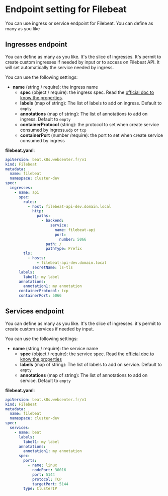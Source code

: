 # Endpoint setting for Filebeat

You can use ingress or service endpoint for Filebeat. You can define as many as you like

## Ingresses endpoint

You can define as many as you like. It's the slice of ingresses.
It's permit to create custom ingresses if needed by input or to access on Filebeat API. It will set automatically the service needed by ingress.

You can use the following settings:
- **name** (string / require): the ingress name
  - **spec** (object / require): the ingress spec. Read the [official doc to know the properties](https://kubernetes.io/docs/concepts/services-networking/ingress/).
  - **labels** (map of string): The list of labels to add on ingress. Default to `empty`
  - **annotations** (map of string): The list of annotations to add on ingress. Default to `empty`
  - **containerProtocol** (string): the protocol to set when create service consumed by ingress.`udp` or `tcp`
  - **containerPort** (number /require): the port to set when create service consumed by ingress

**filebeat.yaml**:
```yaml
apiVersion: beat.k8s.webcenter.fr/v1
kind: Filebeat
metadata:
  name: filebeat
  namespace: cluster-dev
spec:
  ingresses:
    - name: api
      spec:
        rules:
          - host: filebeat-api-dev.domain.local
            http:
              paths:
                - backend:
                    service:
                      name: filebeat-api
                      port:
                        number: 5066
                  path: /
                  pathType: Prefix
        tls:
          - hosts:
              - filebeat-api-dev.domain.local
            secretName: ls-tls
      labels:
        label1: my label
      annotations:
        annotation1: my annotation
      containerProtocol: tcp
      containerPort: 5066
```

## Services endpoint

You can define as many as you like. It's the slice of ingresses.
it's permit to create custom services if needed by input.

You can use the following settings:
- **name** (string / require): the service name
  - **spec** (object / require): the service spec.  Read the [official doc to know the properties](https://kubernetes.io/fr/docs/concepts/services-networking/service/)
  - **labels** (map of string): The list of labels to add on service. Default to `empty`
  - **annotations** (map of string): The list of annotations to add on service. Default to `empty`

**filebeat.yaml**:
```yaml
apiVersion: beat.k8s.webcenter.fr/v1
kind: Filebeat
metadata:
  name: filebeat
  namespace: cluster-dev
spec:
  services:
    - name: beat
      labels:
        label1: my label
      annotations:
        annotation1: my annotation
      spec:
        ports:
          - name: linux
            nodePort: 30016
            port: 5144
            protocol: TCP
            targetPort: 5144
        type: ClusterIP
```